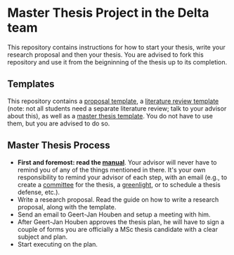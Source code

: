 # Master Thesis Project in the Delta team

This repository contains instructions for how to start your thesis, write your research proposal and then your thesis. You are advised to fork this repository and use it from the beigninning of the thesis up to its completion. 

## Templates
This repository contains a [proposal template](proposal), a [literature review template](literature-review) (note: not all students need a separate literature review; talk to your advisor about this), as well as a [master thesis template](thesis). You do not have to use them, but you are advised to do so.

## Master Thesis Process

- **First and foremost: read the [manual](https://www.tudelft.nl/en/student/eemcs-student-portal/education/graduation-msc)**. Your advisor will never have to remind you of any of the things mentioned in there. It's your own responsibility to remind your advisor of each step, with an email (e.g., to create a [committee](forms) for the thesis, a [greenlight](forms), or to schedule a thesis defense, etc.). 
- Write a research proposal. Read the guide on how to write a research proposal, along with the template. 
- Send an email to Geert-Jan Houben and setup a meeting with him.
- After Geert-Jan Houben approves the thesis plan, he will have to sign a couple of forms you are officially a MSc thesis candidate with a clear subject and plan.
- Start executing on the plan.




